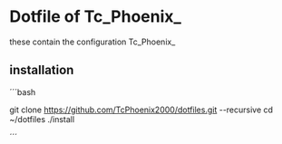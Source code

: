 # Dotfile of Tc_Phoenix_

these contain the configuration Tc_Phoenix_

## installation
´´´bash

git clone https://github.com/TcPhoenix2000/dotfiles.git --recursive
cd ~/dotfiles
./install

´´´
